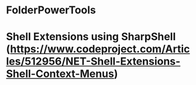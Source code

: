 # FolderPowerTools

# Shell Extensions using SharpShell (https://www.codeproject.com/Articles/512956/NET-Shell-Extensions-Shell-Context-Menus)
